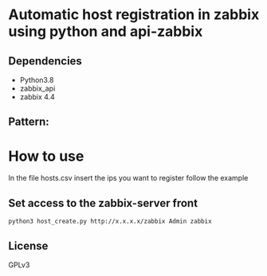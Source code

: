 # Automatic host registration in zabbix using python and api-zabbix

## Dependencies

- Python3.8
- zabbix_api
- zabbix 4.4

## Pattern:

# How to use

In the file hosts.csv insert the ips you want to register follow the example

## Set access to the zabbix-server front
```
python3 host_create.py http://x.x.x.x/zabbix Admin zabbix
```
## License
GPLv3